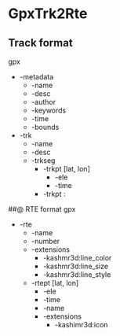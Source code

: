 # GpxTrk2Rte

## Track format
gpx
 + -metadata
   + -name
   + -desc
   + -author
   + -keywords
   + -time
   + -bounds
 + -trk
   + -name
   + -desc
   + -trkseg
     + -trkpt [lat, lon]
       + -ele
       + -time
     + -trkpt
     :

##@ RTE format
gpx
 + -rte
   + -name
   + -number
   + -extensions
     + -kashmr3d:line_color
     + -kashmr3d:line_size
     + -kashmr3d:line_style
   + -rtept [lat, lon]
     + -ele
     + -time
     + -name
     + -extensions
       + -kashimr3d:icon
     